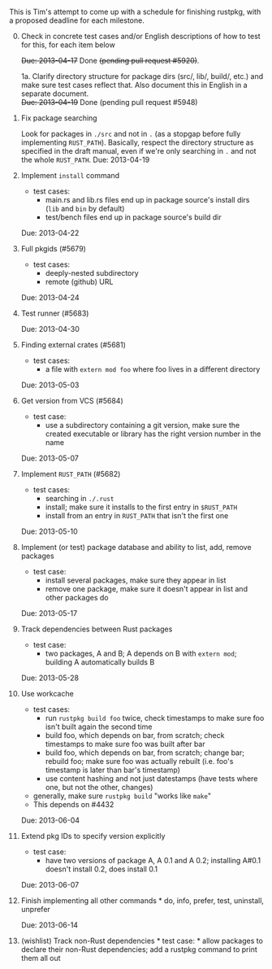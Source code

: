 This is Tim's attempt to come up with a schedule for finishing rustpkg, with a proposed deadline for each milestone.

0. Check in concrete test cases and/or English descriptions of how to test for this, for each item below

      ~~Due: 2013-04-17~~ Done ~~(pending pull request #5920)~~.

      1a. Clarify directory structure for package dirs (src/, lib/, build/, etc.) and make sure test cases reflect that. Also document this in English in a separate document.    
         ~~Due: 2013-04-19~~ Done (pending pull request #5948)

    
1. Fix package searching

   Look for packages in `./src` and not in `.` (as a stopgap before fully implementing `RUST_PATH`). Basically, respect the directory structure as specified in the draft manual, even if we're only searching in `.` and not the whole `RUST_PATH`.
         Due: 2013-04-19

1. Implement `install` command
      * test cases:
        * main.rs and lib.rs files end up in package source's install dirs (`lib` and `bin` by default)
      	* test/bench files end up in package source's build dir

   Due: 2013-04-22

2. Full	pkgids (#5679)
      * test cases:
         * deeply-nested subdirectory
      	 * remote (github) URL

   Due: 2013-04-24

3. Test	runner (#5683)

   Due: 2013-04-30

4. Finding external crates (#5681)
      * test cases:
          * a file with `extern mod foo` where foo lives in a different directory

   Due: 2013-05-03

5. Get version from VCS (#5684)
      * test case:
          * use a subdirectory containing a git version, make sure the created executable or library has the right version number in the name

   Due: 2013-05-07

6. Implement `RUST_PATH` (#5682)
      * test cases:
          * searching in `./.rust`
      	  * install; make sure it installs to the first entry in `$RUST_PATH`
      	  * install from an entry in `RUST_PATH` that isn't the first one

   Due: 2013-05-10

7. Implement (or test) package database	and ability to list, add, remove packages
      * test case:
          * install several packages, make sure they appear in list
      	  * remove one package, make sure it doesn't appear in list and other packages do

   Due: 2013-05-17

8. Track dependencies between Rust packages
      * test case:
          * two packages, A and B; A depends on B with ```extern mod```; building A automatically builds B

   Due: 2013-05-28

8. Use workcache
      * test cases:
          * run `rustpkg build foo` twice, check timestamps to make sure foo isn't built again the second time
          * build foo, which depends on bar, from scratch; check timestamps to make sure foo was built after bar
          * build foo, which depends on bar, from scratch; change bar; rebuild foo; make sure foo was actually rebuilt (i.e. foo's timestamp is later than bar's timestamp)
          * use content hashing and not just datestamps (have tests where one, but not the other, changes)
      * generally, make sure ```rustpkg build``` "works like ```make```"
      * This depends on #4432

   Due: 2013-06-04

8. Extend pkg IDs to specify version explicitly
      * test case:
           * have two versions of package A, A 0.1 and A 0.2; installing A#0.1 doesn't install 0.2, does install 0.1

   Due: 2013-06-07

8. Finish implementing all other commands
       * do, info, prefer, test, uninstall, unprefer

   Due: 2013-06-14

8. (wishlist) Track non-Rust dependencies
       * test case:
           * allow packages to declare their non-Rust dependencies; add a rustpkg command to print them all out